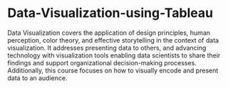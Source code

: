 # Data-Visualization-using-Tableau
Data Visualization covers the application of design principles, human perception, color theory, and effective storytelling in the context of data visualization. It addresses presenting data to others, and advancing technology with visualization tools enabling data scientists to share their findings and support organizational decision-making processes. Additionally, this course focuses on how to visually encode and present data to an audience.
